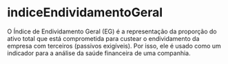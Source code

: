 # indiceEndividamentoGeral
O Índice de Endividamento Geral (EG) é a representação da proporção do ativo total que está comprometida para custear o endividamento da empresa com terceiros (passivos exigíveis). Por isso, ele é usado como um indicador para a análise da saúde financeira de uma companhia.
